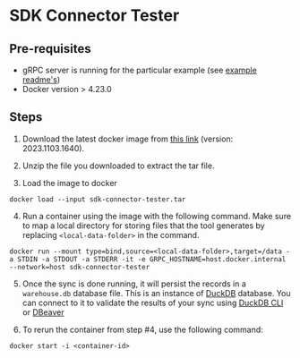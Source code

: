 # SDK Connector Tester

## Pre-requisites
- gRPC server is running for the particular example (see [example readme's](/examples/connector/))
- Docker version > 4.23.0

## Steps

1. Download the latest docker image from [this link](https://drive.google.com/file/d/1KFWvsfkzY0z8xnRUguvtEw8yMG43BpEq/view?usp=drive_link) (version: 2023.1103.1640).

2. Unzip the file you downloaded to extract the tar file.

3. Load the image to docker
```
docker load --input sdk-connector-tester.tar
```

4. Run a container using the image with the following command. Make sure to map a local directory for storing files that the tool generates by replacing `<local-data-folder>` in the command. 

```
docker run --mount type=bind,source=<local-data-folder>,target=/data -a STDIN -a STDOUT -a STDERR -it -e GRPC_HOSTNAME=host.docker.internal --network=host sdk-connector-tester

```

5. Once the sync is done running, it will persist the records in a `warehouse.db` database file. This is an instance of [DuckDB](https://duckdb.org/) database. You can connect to it to validate the results of your sync using [DuckDB CLI](https://duckdb.org/docs/api/cli) or [DBeaver](https://duckdb.org/docs/guides/sql_editors/dbeaver)

6. To rerun the container from step #4, use the following command:

```
docker start -i <container-id>
```
